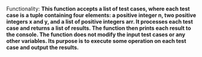 Functionality: **This function accepts a list of test cases, where each test case is a tuple containing four elements: a positive integer n, two positive integers x and y, and a list of positive integers arr. It processes each test case and returns a list of results. The function then prints each result to the console. The function does not modify the input test cases or any other variables. Its purpose is to execute some operation on each test case and output the results.**
